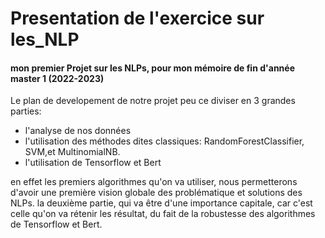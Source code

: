 # Presentation de l'exercice sur les_NLP
#### mon premier Projet sur les NLPs, pour mon mémoire de fin d'année  master 1 (2022-2023)
Le plan de developement de notre projet peu ce diviser en 3 grandes parties:
 - l'analyse de nos données
 - l'utilisation des méthodes dites classiques: RandomForestClassifier, SVM,et MultinomialNB.
 - l'utilisation de Tensorflow et Bert
   
en effet les premiers algorithmes qu'on va utiliser, nous permetterons d'avoir une première vision globale des problématique et solutions des NLPs.
la deuxième partie, qui va être d'une importance capitale, car c'est celle qu'on va rétenir les résultat, du fait de la robustesse des algorithmes de Tensorflow et Bert.

